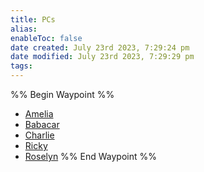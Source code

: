 ```yaml
---
title: PCs
alias: 
enableToc: false
date created: July 23rd 2023, 7:29:24 pm
date modified: July 23rd 2023, 7:29:29 pm
tags: 
---
```

%% Begin Waypoint %%
- [Amelia](./Amelia.md)
- [Babacar](./Babacar.md)
- [Charlie](./Charlie.md)
- [Ricky](./Ricky.md)
- [Roselyn](./Roselyn.md)
%% End Waypoint %%
